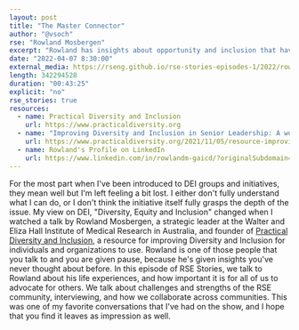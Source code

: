```yaml
---
layout: post
title: "The Master Connector"
author: "@vsoch"
rse: "Rowland Mosbergen"
excerpt: "Rowland has insights about opportunity and inclusion that have potential to change how you think."
date: "2022-04-07 8:30:00"
external_media: https://rseng.github.io/rse-stories-episodes-1/2022/rowland-mosbergen-episode-72.mp3
length: 342294528
duration: "00:43:25"
explicit: "no"
rse_stories: true
resources:
  - name: Practical Diversity and Inclusion
    url: https://www.practicaldiversity.org
  - name: "Improving Diversity and Inclusion in Senior Leadership: A workshop to help recruit diverse senior leaders"
    url: https://www.practicaldiversity.org/2021/11/05/resource-improving-diversity-and-inclusion-in-senior-leadership-a-workshop-to-help-recruit-diverse-senior-leaders-2/
  - name: Rowland's Profile on LinkedIn
    url: https://www.linkedin.com/in/rowlandm-gaicd/?originalSubdomain=au
--- 
```


For the most part when I've been introduced to DEI groups and initiatives, they mean well but I'm left feeling a bit lost.
I either don't fully understand what I can do, or I don't think the initiative itself fully grasps the depth of the issue.
My view on DEI, "Diversity, Equity and Inclusion" changed when I watched a talk by Rowland Mosbergen, a strategic leader at 
the Walter and Eliza Hall Institute of Medical Research in Australia, and founder of [Practical Diversity and Inclusion](https://www.practicaldiversity.org/), a resource for improving Diversity and Inclusion for individuals and organizations to use. Rowland is one of those people
that you talk to and you are given pause, because he's given insights you've never thought about before. In this episode of RSE
Stories, we talk to Rowland about his life experiences, and how important it is for all of us to advocate for others. We talk
about challenges and strengths of the RSE community, interviewing, and how we collaborate across communities. This was
one of my favorite conversations that I've had on the show, and I hope that you find it leaves as impression as well.
